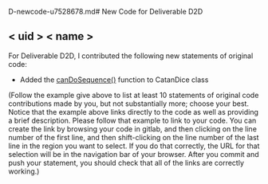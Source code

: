D-newcode-u7528678.md# New Code for Deliverable D2D

## < uid > < name >

For Deliverable D2D, I contributed the following new statements of original code:

- Added the [canDoSequence()](https://gitlab.cecs.anu.edu.au/u7528678/comp1110-ass2/-/blob/main/src/comp1110/ass2/CatanDice.java) function to CatanDice class


(Follow the example give above to list at least 10 statements of original code contributions made by you, but not substantially more; choose your best. Notice that the example above links directly to the code as well as providing a brief description.   Please follow that example to link to your code.  You can create the link by browsing your code in gitlab, and then clicking on the line number of the first line, and then shift-clicking on the line number of the last line in the region you want to select.  If you do that correctly, the URL for that selection will be in the navigation bar of your browser.  After you commit and push your statement, you should check that all of the links are correctly working.)

